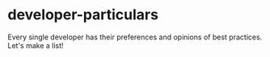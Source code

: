 developer-particulars
=====================

Every single developer has their preferences and opinions of best practices. Let's make a list!
